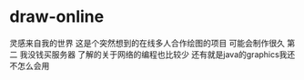 # draw-online
灵感来自我的世界 这是个突然想到的在线多人合作绘图的项目 可能会制作很久 第二 我没钱买服务器 了解的关于网络的编程也比较少
还有就是java的graphics我还不怎么会用
